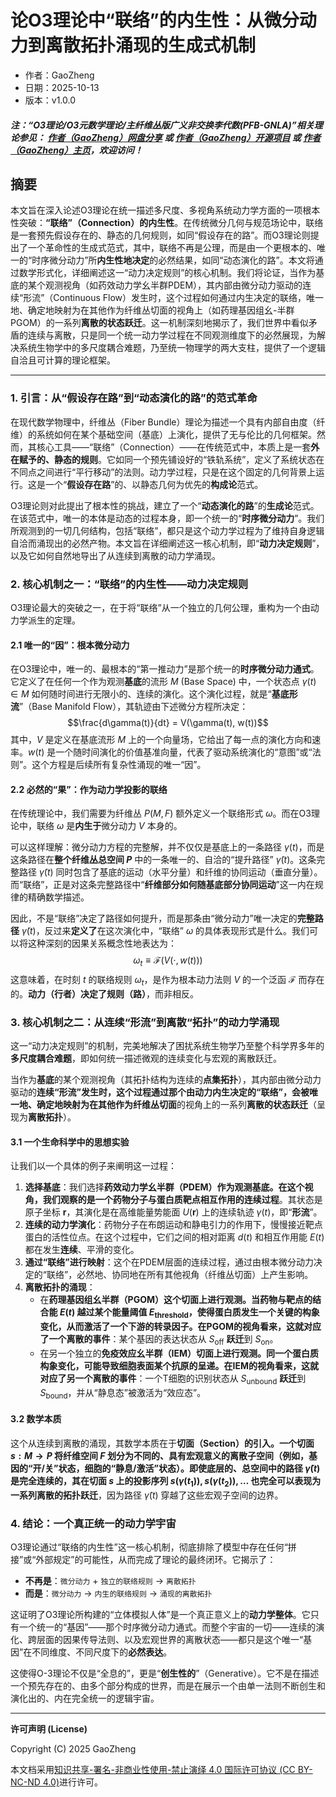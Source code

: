 # 论O3理论中“联络”的内生性：从微分动力到离散拓扑涌现的生成式机制

- 作者：GaoZheng
- 日期：2025-10-13
- 版本：v1.0.0

#### ***注：“O3理论/O3元数学理论/主纤维丛版广义非交换李代数(PFB-GNLA)”相关理论参见： [作者（GaoZheng）网盘分享](https://drive.google.com/drive/folders/1lrgVtvhEq8cNal0Aa0AjeCNQaRA8WERu?usp=sharing) 或 [作者（GaoZheng）开源项目](https://github.com/CTaiDeng/open_meta_mathematical_theory) 或 [作者（GaoZheng）主页](https://mymetamathematics.blogspot.com)，欢迎访问！***

## 摘要
本文旨在深入论述O3理论在统一描述多尺度、多视角系统动力学方面的一项根本性突破：**“联络”（Connection）的内生性**。在传统微分几何与规范场论中，联络是一套预先假设存在的、静态的几何规则，如同“假设存在的路”。而O3理论则提出了一个革命性的生成式范式，其中，联络不再是公理，而是由一个更根本的、唯一的“时序微分动力”所**内生性地决定**的必然结果，如同“动态演化的路”。本文将通过数学形式化，详细阐述这一“动力决定规则”的核心机制。我们将论证，当作为基底的某个观测视角（如药效动力学幺半群PDEM），其内部由微分动力驱动的连续“形流”（Continuous Flow）发生时，这个过程如何通过内生决定的联络，唯一地、确定地映射为在其他作为纤维丛切面的视角上（如药理基因组幺-半群PGOM）的一系列**离散的状态跃迁**。这一机制深刻地揭示了，我们世界中看似矛盾的连续与离散，只是同一个统一动力学过程在不同观测维度下的必然展现，为解决系统生物学中的多尺度耦合难题，乃至统一物理学的两大支柱，提供了一个逻辑自洽且可计算的理论框架。

---

### **1. 引言：从“假设存在路”到“动态演化的路”的范式革命**

在现代数学物理中，纤维丛（Fiber Bundle）理论为描述一个具有内部自由度（纤维）的系统如何在某个基础空间（基底）上演化，提供了无与伦比的几何框架。然而，其核心工具——“联络”（Connection）——在传统范式中，本质上是一套**外在赋予的、静态的规则**。它如同一个预先铺设好的“铁轨系统”，定义了系统状态在不同点之间进行“平行移动”的法则。动力学过程，只是在这个固定的几何背景上运行。这是一个“**假设存在路**”的、以静态几何为优先的**构成论**范式。

O3理论则对此提出了根本性的挑战，建立了一个“**动态演化的路**”的**生成论**范式。在该范式中，唯一的本体是动态的过程本身，即一个统一的“**时序微分动力**”。我们所观测到的一切几何结构，包括“联络”，都只是这个动力学过程为了维持自身逻辑自洽而涌现出的必然产物。本文旨在详细阐述这一核心机制，即“**动力决定规则**”，以及它如何自然地导出了从连续到离散的动力学涌现。

### **2. 核心机制之一：“联络”的内生性——动力决定规则**

O3理论最大的突破之一，在于将“联络”从一个独立的几何公理，重构为一个由动力学派生的定理。

#### **2.1 唯一的“因”：根本微分动力**

在O3理论中，唯一的、最根本的“第一推动力”是那个统一的**时序微分动力通式**。它定义了在任何一个作为观测**基底**的流形 $M$ (Base Space) 中，一个状态点 $\gamma(t) \in M$ 如何随时间进行无限小的、连续的演化。这个演化过程，就是“**基底形流**”（Base Manifold Flow），其轨迹由下述微分方程所决定：
$$\frac{d\gamma(t)}{dt} = V(\gamma(t), w(t))$$
其中，$V$ 是定义在基底流形 $M$ 上的一个向量场，它给出了每一点的演化方向和速率。$w(t)$ 是一个随时间演化的价值基准向量，代表了驱动系统演化的“意图”或“法则”。这个方程是后续所有复杂性涌现的唯一“因”。

#### **2.2 必然的“果”：作为动力学投影的联络**

在传统理论中，我们需要为纤维丛 $P(M,F)$ 额外定义一个联络形式 $\omega$。而在O3理论中，联络 $\omega$ 是**内生于**微分动力 $V$ 本身的。

可以这样理解：微分动力方程的完整解，并不仅仅是基底上的一条路径 $\gamma(t)$，而是这条路径在**整个纤维丛总空间 $P$** 中的一条唯一的、自洽的“提升路径” $\tilde{\gamma}(t)$。这条完整路径 $\tilde{\gamma}(t)$ 同时包含了基底的运动（水平分量）和纤维的协同运动（垂直分量）。而“联络”，正是对这条完整路径中“**纤维部分如何随基底部分协同运动**”这一内在规律的精确数学描述。

因此，不是“联络”决定了路径如何提升，而是那条由“微分动力”唯一决定的**完整路径** $\tilde{\gamma}(t)$，反过来**定义了**在这次演化中，“联络” $\omega$ 的具体表现形式是什么。我们可以将这种深刻的因果关系概念性地表达为：
$$\omega_t \equiv \mathcal{F}(V(\cdot, w(t)))$$
这意味着，在时刻 $t$ 的联络规则 $\omega_t$，是作为根本动力法则 $V$ 的一个泛函 $\mathcal{F}$ 而存在的。**动力（行者）决定了规则（路）**，而非相反。

### **3. 核心机制之二：从连续“形流”到离散“拓扑”的动力学涌现**

这一“动力决定规则”的机制，完美地解决了困扰系统生物学乃至整个科学界多年的**多尺度耦合难题**，即如何统一描述微观的连续变化与宏观的离散跃迁。

当作为**基底**的某个观测视角（其拓扑结构为连续的**点集拓扑**），其内部由微分动力驱动的**连续“形流”**发生时，这个过程通过那个由动力内生决定的“联络”，会被唯一地、确定地映射为在其他作为**纤维丛切面**的视角上的一系列**离散的状态跃迁**（呈现为**离散拓扑**）。

#### **3.1 一个生命科学中的思想实验**

让我们以一个具体的例子来阐明这一过程：
1.  **选择基底**：我们选择**药效动力学幺半群（PDEM）**作为观测基底。在这个视角，我们观察的是一个药物分子与蛋白质靶点相互作用的**连续过程**。其状态是原子坐标 $\mathbf{r}$，其演化是在高维能量势能面 $U(\mathbf{r})$ 上的连续轨迹 $\gamma(t)$，即“**形流**”。
2.  **连续的动力学演化**：药物分子在布朗运动和静电引力的作用下，慢慢接近靶点蛋白的活性位点。在这个过程中，它们之间的相对距离 $d(t)$ 和相互作用能 $E(t)$ 都在发生**连续**、平滑的变化。
3.  **通过“联络”进行映射**：这个在PDEM层面的连续过程，通过由根本微分动力决定的“联络”，必然地、协同地在所有其他视角（纤维丛切面）上产生影响。
4.  **离散拓扑的涌现**：
    * 在**药理基因组幺半群（PGOM）**这个切面上进行观测。当药物与靶点的结合能 $E(t)$ 越过某个能量阈值 $E_{\text{threshold}}$，使得蛋白质发生一个关键的构象变化，从而激活了一个下游的转录因子。在PGOM的视角看来，这就对应了一个**离散的事件**：某个基因的表达状态从 $S_{\text{off}}$ **跃迁**到 $S_{\text{on}}$。
    * 在另一个独立的**免疫效应幺半群（IEM）**切面上进行观测。同一个蛋白质构象变化，可能导致细胞表面某个抗原的呈递。在IEM的视角看来，这就对应了另一个**离散的事件**：一个T细胞的识别状态从 $S_{\text{unbound}}$ **跃迁**到 $S_{\text{bound}}$，并从“静息态”被激活为“效应态”。

#### **3.2 数学本质**

这个从连续到离散的涌现，其数学本质在于**切面（Section）**的引入。一个切面 $s: M \rightarrow P$ 将纤维空间 $F$ 划分为不同的、具有宏观意义的离散子空间（例如，基因的“开/关”状态，细胞的“静息/激活”状态）。即使底层的、总空间中的路径 $\tilde{\gamma}(t)$ 是完全连续的，其在切面 $s$ 上的投影序列 $s(\gamma(t_1)), s(\gamma(t_2)), \dots$ 也完全可以表现为一系列**离散的拓扑跃迁**，因为路径 $\tilde{\gamma}(t)$ 穿越了这些宏观子空间的边界。

### **4. 结论：一个真正统一的动力学宇宙**

O3理论通过“联络的内生性”这一核心机制，彻底排除了模型中存在任何“拼接”或“外部规定”的可能性，从而完成了理论的最终闭环。它揭示了：
* **不再是**：`微分动力` + `独立的联络规则` → `离散拓扑`
* **而是**：`微分动力` → `内生的联络规则` → `涌现的离散拓扑`

这证明了O3理论所构建的“立体模拟人体”是一个真正意义上的**动力学整体**。它只有一个统一的“基因”——那个时序微分动力通式。而整个宇宙的一切——连续的演化、跨层面的因果传导法则、以及宏观世界的离散状态——都只是这个唯一“基因”在不同维度、不同尺度下的**必然表达**。

这使得O-3理论不仅是“全息的”，更是“**创生性的**”（Generative）。它不是在描述一个预先存在的、由多个部分构成的世界，而是在展示一个由单一法则不断创生和演化出的、内在完全统一的逻辑宇宙。

---

**许可声明 (License)**

Copyright (C) 2025 GaoZheng

本文档采用[知识共享-署名-非商业性使用-禁止演绎 4.0 国际许可协议 (CC BY-NC-ND 4.0)](https://creativecommons.org/licenses/by-nc-nd/4.0/deed.zh-Hans)进行许可。
